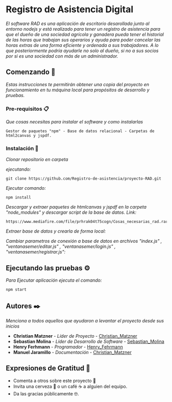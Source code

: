 # Registro de Asistencia Digital

_El software RAD es una aplicación de escritorio desarollada junto al entorno nodejs y está realizado para tener un registro de asistencia para que el dueño de una sociedad agrícola y ganadera pueda tener el historial de las horas que trabajan sus operarios y ayuda para poder cancelar las horas extras de una forma eficiente y ordenada a sus trabajadores. A lo que posteriormente podría ayudarle no solo al dueño, si no a sus socios por si es una sociedad con más de un administrador._

## Comenzando 🚀

_Estas instrucciones te permitirán obtener una copia del proyecto en funcionamiento en tu máquina local para propósitos de desarrollo y pruebas._


### Pre-requisitos 📋

_Que cosas necesitas para instalar el software y como instalarlas_

```
Gestor de paquetes "npm" - Base de datos relacional - Carpetas de html2canvas y jspdf.
```

### Instalación 🔧

_Clonar repositorio en carpeta_

_ejecutando:_

```
git clone https://github.com/Registro-de-asistencia/proyecto-RAD.git
```

_Ejecutar comando:_

```
npm install
```

_Descargar y extraer paquetes de htmlcanvas y jspdf en la carpeta "node_modules" y descargar script de la base de datos.
Link:_

```
https://www.mediafire.com/file/prhrak04t75cogn/Cosas_necesarias_rad.rar/file
```

_Extraer base de datos y crearla de forma local:_

_Cambiar parametros de conexión a base de datos en archivos "index.js" , "ventanasemer/editar.js" , "ventanasemer/login.js" , "ventanasemer/registrar.js":_


## Ejecutando las pruebas ⚙️

_Para Ejecutar aplicación ejecuta el comando:_
```
npm start
```

## Autores ✒️

_Menciona a todos aquellos que ayudaron a levantar el proyecto desde sus inicios_

* **Christian Matzner** - *Líder de Proyecto* - [Christian_Matzner](https://github.com/Matzner314)
* **Sebastian Molina** - *Líder de Desarrollo de Software* - [Sebastian_Molina](https://github.com/elxcheester)
* **Henry Ferhmann** - *Programador* - [Henry_Fehrmann](https://github.com/fehrmann11)
* **Manuel Jaramillo** - *Documentación* - [Christian_Matzner](https://github.com/Plagah)


 

## Expresiones de Gratitud 🎁

* Comenta a otros sobre este proyecto 📢
* Invita una cerveza 🍺 o un café ☕ a alguien del equipo. 
* Da las gracias públicamente 🤓.

